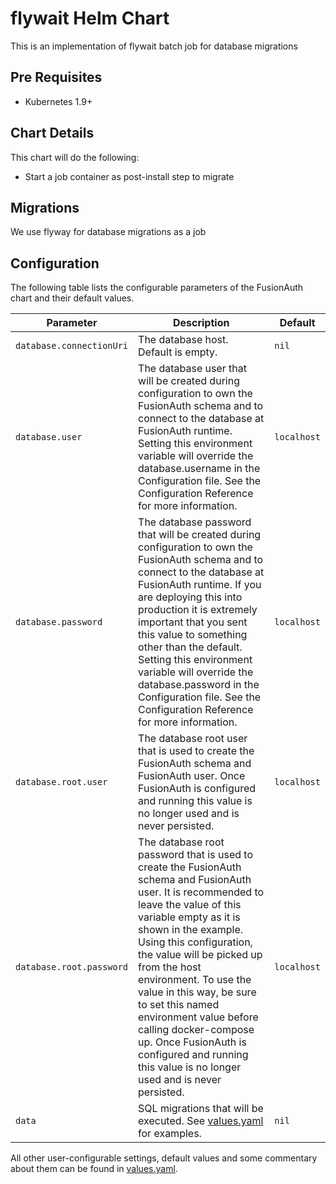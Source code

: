 # flywait Helm Chart

This is an implementation of flywait batch job for database migrations

## Pre Requisites
* Kubernetes 1.9+

## Chart Details
This chart will do the following:
* Start a job container as post-install step to migrate 

## Migrations

We use flyway for database migrations as a job

## Configuration

The following table lists the configurable parameters of the FusionAuth chart and their default values.

Parameter | Description | Default
--- | --- | ---
`database.connectionUri` | The database host. Default is empty. | `nil`
`database.user` | The database user that will be created during configuration to own the FusionAuth schema and to connect to the database at FusionAuth runtime. Setting this environment variable will override the database.username in the Configuration file. See the Configuration Reference for more information. | `localhost`
`database.password` | The database password that will be created during configuration to own the FusionAuth schema and to connect to the database at FusionAuth runtime. If you are deploying this into production it is extremely important that you sent this value to something other than the default. Setting this environment variable will override the database.password in the Configuration file. See the Configuration Reference for more information. | `localhost`
`database.root.user` | The database root user that is used to create the FusionAuth schema and FusionAuth user. Once FusionAuth is configured and running this value is no longer used and is never persisted. | `localhost`
| `database.root.password` | The database root password that is used to create the FusionAuth schema and FusionAuth user. It is recommended to leave the value of this variable empty as it is shown in the example. Using this configuration, the value will be picked up from the host environment. To use the value in this way, be sure to set this named environment value before calling docker-compose up. Once FusionAuth is configured and running this value is no longer used and is never persisted. | `localhost`
`data` | SQL migrations that will be executed. See [values.yaml](values.yaml) for examples. | `nil`

All other user-configurable settings, default values and some commentary about them can be found in [values.yaml](values.yaml).